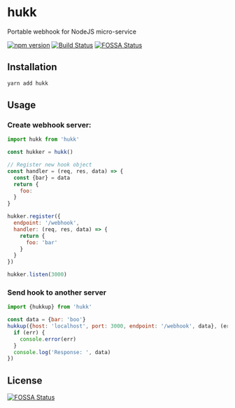 # hukk 
Portable webhook for NodeJS micro-service

[![npm version](https://badge.fury.io/js/hukk.svg)](https://badge.fury.io/js/hukk) [![Build Status](https://travis-ci.com/nampdn/hukk.svg?branch=master)](https://travis-ci.com/nampdn/hukk)
[![FOSSA Status](https://app.fossa.io/api/projects/git%2Bgithub.com%2Fnampdn%2Fhukk.svg?type=shield)](https://app.fossa.io/projects/git%2Bgithub.com%2Fnampdn%2Fhukk?ref=badge_shield)
## Installation

```bash
yarn add hukk
```

## Usage

### Create webhook server:
```javascript
import hukk from 'hukk'

const hukker = hukk()

// Register new hook object
const handler = (req, res, data) => {
  const {bar} = data
  return {
    foo: 
  }
}

hukker.register({
  endpoint: '/webhook',
  handler: (req, res, data) => {
    return {
      foo: 'bar'
    }
  }
})

hukker.listen(3000)
```

### Send hook to another server
```javascript
import {hukkup} from 'hukk'

const data = {bar: 'boo'}
hukkup({host: 'localhost', port: 3000, endpoint: '/webhook', data}, (err, data) => {
  if (err) {
    console.error(err)
  }
  console.log('Response: ', data)
})
```


## License
[![FOSSA Status](https://app.fossa.io/api/projects/git%2Bgithub.com%2Fnampdn%2Fhukk.svg?type=large)](https://app.fossa.io/projects/git%2Bgithub.com%2Fnampdn%2Fhukk?ref=badge_large)